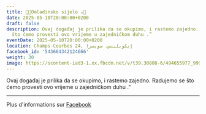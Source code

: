 ```yaml
---
title: 🍫🍪Omladinsko sijelo ☕️🍩
date: 2025-05-10T20:00:00+0200
draft: false
description: Ovaj događaj je prilika da se okupimo, i rastemo zajedno. Radujemo se
  što ćemo provesti ovo vrijeme u zajedničkom duhu .”
eventDate: 2025-05-10T20:00:00+0200
location: Champs-Courbes 24, ‏إيكوبلينس‏، ‏سويسرا‏
facebook_id: '543664342124666'
weight: 30
image: https://scontent-iad3-1.xx.fbcdn.net/v/t39.30808-6/494655977_999846225609310_4487878895912218163_n.jpg?_nc_cat=107&ccb=1-7&_nc_sid=9e60e4&_nc_ohc=mIe1sYvGBW8Q7kNvwE_y36t&_nc_oc=AdnOS5L6FbXqSiB7EfeysIsBVzaOAXcAoyzzA8Xi23hzCa-vQ0EGA-afVxB61QGjG9E&_nc_zt=23&_nc_ht=scontent-iad3-1.xx&edm=ABTKTjYEAAAA&_nc_gid=2JAfE6_U9dsEGENbMWeTdQ&oh=00_AfQIwTzfiALHwaNS1bJPKXS6QiVYDD7X5R1sx6b7dIsEDg&oe=688F5298
---
```


Ovaj događaj je prilika da se okupimo, i rastemo zajedno. Radujemo se što ćemo provesti ovo vrijeme u zajedničkom duhu .”

---

Plus d'informations sur [Facebook](https://facebook.com/events/543664342124666)